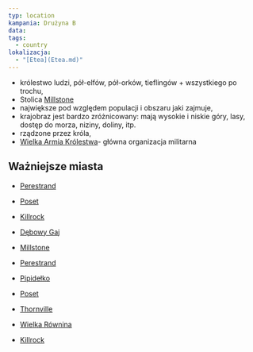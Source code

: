 ```yaml
---
typ: location
kampania: Drużyna B
data: 
tags:
  - country
lokalizacja:
  - "[Etea](Etea.md)"
---
```



- królestwo ludzi, pół-elfów, pół-orków, tieflingów + wszystkiego po trochu,
- Stolica [Millstone](./Millstone.md)
- największe pod względem populacji i obszaru jaki zajmuje,
- krajobraz jest bardzo zróżnicowany: mają wysokie i niskie góry, lasy, dostęp do morza, niziny, doliny, itp.
- rządzone przez króla,
- [Wielka Armia Królestwa](../organizacje/Wielka%20Armia%20Kr%C3%B3lestwa.md)- główna organizacja militarna
## Ważniejsze miasta
- [Perestrand](./Perestrand.md)
- [Poset](./Poset.md)
- [Killrock](./Killrock.md)




- [Dębowy Gaj](./D%C4%99bowy%20Gaj.md)
- [Millstone](./Millstone.md)
- [Perestrand](./Perestrand.md)
- [Pipidełko](./Pipide%C5%82ko.md)
- [Poset](./Poset.md)
- [Thornville](./Thornville.md)
- [Wielka Równina](./Wielka%20R%C3%B3wnina.md)
- [Killrock](./Killrock.md)
